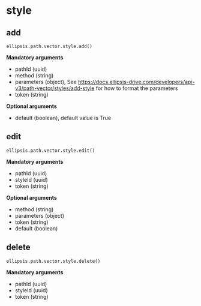 # style

## add

    ellipsis.path.vector.style.add()

**Mandatory arguments**

- pathId (uuid)
- method (string)
- parameters (object), See https://docs.ellipsis-drive.com/developers/api-v3/path-vector/styles/add-style for how to format the parameters
- token (string)

**Optional arguments**

- default (boolean), default value is True

## edit

    ellipsis.path.vector.style.edit()

**Mandatory arguments**

- pathId (uuid)
- styleId (uuid)
- token (string)

**Optional arguments**

- method (string)
- parameters (object)
- token (string)
- default (boolean)

## delete

    ellipsis.path.vector.style.delete()

**Mandatory arguments**

- pathId (uuid)
- styleId (uuid)
- token (string)
